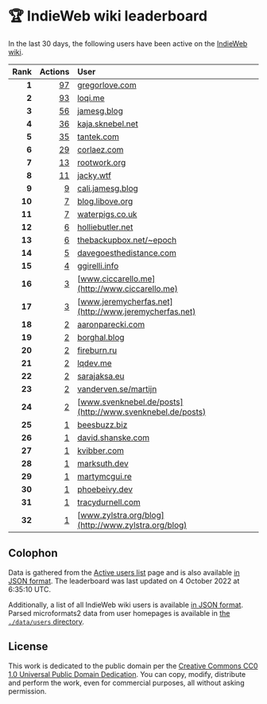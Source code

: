 # 🏆 IndieWeb wiki leaderboard

In the last 30 days, the following users have been active on the [IndieWeb wiki](https://indieweb.org).

| Rank | Actions | User |
|-----:|--------:|:-----|
| **1** | [97](https://indieweb.org/Special:Contributions/Gregorlove.com) | [gregorlove.com](http://gregorlove.com) |
| **2** | [93](https://indieweb.org/Special:Contributions/Loqi.me) | [loqi.me](http://loqi.me) |
| **3** | [56](https://indieweb.org/Special:Contributions/Jamesg.blog) | [jamesg.blog](http://jamesg.blog) |
| **4** | [36](https://indieweb.org/Special:Contributions/Kaja.sknebel.net) | [kaja.sknebel.net](http://kaja.sknebel.net) |
| **5** | [35](https://indieweb.org/Special:Contributions/Tantek.com) | [tantek.com](http://tantek.com) |
| **6** | [29](https://indieweb.org/Special:Contributions/Corlaez.com) | [corlaez.com](http://corlaez.com) |
| **7** | [13](https://indieweb.org/Special:Contributions/Rootwork.org) | [rootwork.org](http://rootwork.org) |
| **8** | [11](https://indieweb.org/Special:Contributions/Jacky.wtf) | [jacky.wtf](http://jacky.wtf) |
| **9** | [9](https://indieweb.org/Special:Contributions/Cali.jamesg.blog) | [cali.jamesg.blog](http://cali.jamesg.blog) |
| **10** | [7](https://indieweb.org/Special:Contributions/Blog.libove.org) | [blog.libove.org](http://blog.libove.org) |
| **11** | [7](https://indieweb.org/Special:Contributions/Waterpigs.co.uk) | [waterpigs.co.uk](http://waterpigs.co.uk) |
| **12** | [6](https://indieweb.org/Special:Contributions/Holliebutler.net) | [holliebutler.net](http://holliebutler.net) |
| **13** | [6](https://indieweb.org/Special:Contributions/Thebackupbox.net_~epoch) | [thebackupbox.net/~epoch](http://thebackupbox.net/~epoch) |
| **14** | [5](https://indieweb.org/Special:Contributions/Davegoesthedistance.com) | [davegoesthedistance.com](http://davegoesthedistance.com) |
| **15** | [4](https://indieweb.org/Special:Contributions/Ggirelli.info) | [ggirelli.info](http://ggirelli.info) |
| **16** | [3](https://indieweb.org/Special:Contributions/Www.ciccarello.me) | [www.ciccarello.me](http://www.ciccarello.me) |
| **17** | [3](https://indieweb.org/Special:Contributions/Www.jeremycherfas.net) | [www.jeremycherfas.net](http://www.jeremycherfas.net) |
| **18** | [2](https://indieweb.org/Special:Contributions/Aaronparecki.com) | [aaronparecki.com](http://aaronparecki.com) |
| **19** | [2](https://indieweb.org/Special:Contributions/Borghal.blog) | [borghal.blog](http://borghal.blog) |
| **20** | [2](https://indieweb.org/Special:Contributions/Fireburn.ru) | [fireburn.ru](http://fireburn.ru) |
| **21** | [2](https://indieweb.org/Special:Contributions/Lqdev.me) | [lqdev.me](http://lqdev.me) |
| **22** | [2](https://indieweb.org/Special:Contributions/Sarajaksa.eu) | [sarajaksa.eu](http://sarajaksa.eu) |
| **23** | [2](https://indieweb.org/Special:Contributions/Vanderven.se_martijn) | [vanderven.se/martijn](http://vanderven.se/martijn) |
| **24** | [2](https://indieweb.org/Special:Contributions/Www.svenknebel.de_posts) | [www.svenknebel.de/posts](http://www.svenknebel.de/posts) |
| **25** | [1](https://indieweb.org/Special:Contributions/Beesbuzz.biz) | [beesbuzz.biz](http://beesbuzz.biz) |
| **26** | [1](https://indieweb.org/Special:Contributions/David.shanske.com) | [david.shanske.com](http://david.shanske.com) |
| **27** | [1](https://indieweb.org/Special:Contributions/Kvibber.com) | [kvibber.com](http://kvibber.com) |
| **28** | [1](https://indieweb.org/Special:Contributions/Marksuth.dev) | [marksuth.dev](http://marksuth.dev) |
| **29** | [1](https://indieweb.org/Special:Contributions/Martymcgui.re) | [martymcgui.re](http://martymcgui.re) |
| **30** | [1](https://indieweb.org/Special:Contributions/Phoebeivy.dev) | [phoebeivy.dev](http://phoebeivy.dev) |
| **31** | [1](https://indieweb.org/Special:Contributions/Tracydurnell.com) | [tracydurnell.com](http://tracydurnell.com) |
| **32** | [1](https://indieweb.org/Special:Contributions/Www.zylstra.org_blog) | [www.zylstra.org/blog](http://www.zylstra.org/blog) |


## Colophon

Data is gathered from the [Active users list](https://indieweb.org/Special:ActiveUsers) page and is also available [in JSON format](https://github.com/jgarber623/indieweb-wiki-leaderboard/blob/main/data/leaderboard.json). The leaderboard was last updated on 4 October 2022 at 6:35:10 UTC.

Additionally, a list of all IndieWeb wiki users is available [in JSON format](https://github.com/jgarber623/indieweb-wiki-leaderboard/blob/main/data/users.json). Parsed microformats2 data from user homepages is available in [the `./data/users` directory](https://github.com/jgarber623/indieweb-wiki-leaderboard/blob/main/data/users).

## License

This work is dedicated to the public domain per the [Creative Commons CC0 1.0 Universal Public Domain Dedication](https://creativecommons.org/publicdomain/zero/1.0/). You can copy, modify, distribute and perform the work, even for commercial purposes, all without asking permission.
